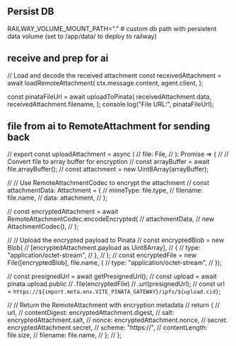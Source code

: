 ## Persist DB

RAILWAY_VOLUME_MOUNT_PATH="." # custom db path with persistent data volume (set to /app/data/ to deploy to railway)

## receive and prep for ai

  // Load and decode the received attachment
  const receivedAttachment = await loadRemoteAttachment(
    ctx.message.content,
    agent.client,
  );

  const pinataFileUrl = await uploadToPinata(
    receivedAttachment.data,
    receivedAttachment.filename,
  );
  console.log("File URL:", pinataFileUrl);

## file from ai to RemoteAttachment for sending back

// export const uploadAttachment = async (
//   file: File,
// ): Promise<RemoteAttachment> => {
//   // Convert file to array buffer for encryption
//   const arrayBuffer = await file.arrayBuffer();
//   const attachment = new Uint8Array(arrayBuffer);

//   // Use RemoteAttachmentCodec to encrypt the attachment
//   const attachmentData: Attachment = {
//     mimeType: file.type,
//     filename: file.name,
//     data: attachment,
//   };

//   const encryptedAttachment = await RemoteAttachmentCodec.encodeEncrypted(
//     attachmentData,
//     new AttachmentCodec(),
//   );

//   // Upload the encrypted payload to Pinata
//   const encryptedBlob = new Blob(
//     [encryptedAttachment.payload as Uint8Array<ArrayBuffer>],
//     {
//       type: "application/octet-stream",
//     },
//   );
//   const encryptedFile = new File([encryptedBlob], file.name, {
//     type: "application/octet-stream",
//   });

//   const presignedUrl = await getPresignedUrl();
//   const upload = await pinata.upload.public
//     .file(encryptedFile)
//     .url(presignedUrl);
//   const url = `https://${import.meta.env.VITE_PINATA_GATEWAY}/ipfs/${upload.cid}`;

//   // Return the RemoteAttachment with encryption metadata
//   return {
//     url,
//     contentDigest: encryptedAttachment.digest,
//     salt: encryptedAttachment.salt,
//     nonce: encryptedAttachment.nonce,
//     secret: encryptedAttachment.secret,
//     scheme: "https://",
//     contentLength: file.size,
//     filename: file.name,
//   };
// };

